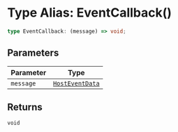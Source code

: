 # Type Alias: EventCallback()

```ts
type EventCallback: (message) => void;
```

## Parameters

| Parameter | Type |
| ------ | ------ |
| `message` | [`HostEventData`](../../../messenger/MessageData.types/interfaces/host-event-data.md) |

## Returns

`void`
